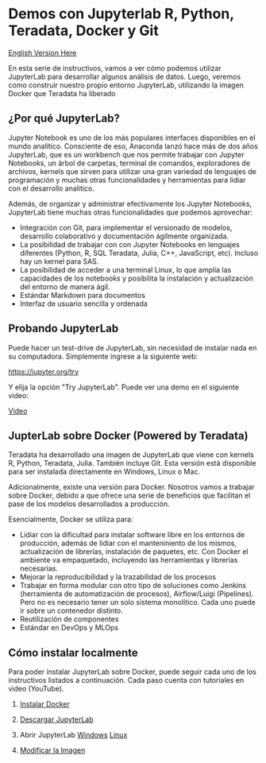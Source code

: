 # Demos con Jupyterlab R, Python, Teradata, Docker y Git
[English Version Here](https://github.com/lcajachahua/jupyterlab-demos/blob/master/EN_README.md)




En esta serie de instructivos, vamos a ver cómo podemos utilizar JupyterLab para desarrollar algunos análisis de datos. Luego, veremos como construir nuestro propio entorno JupyterLab, 
utilizando la imagen Docker que Teradata ha liberado 

## ¿Por qué JupyterLab?

Jupyter Notebook es uno de los más populares interfaces disponibles en el mundo analítico. Consciente de eso, Anaconda lanzó hace más de dos años JupyterLab, que es un workbench que nos permite
trabajar con Jupyter Notebooks, un árbol de carpetas, terminal de comandos, exploradores de archivos, kernels que sirven para utilizar una gran variedad de lenguajes de programación y muchas otras 
funcionalidades y herramientas para lidiar con el desarrollo analítico.

Además, de organizar y administrar efectivamente los Jupyter Notebooks, JupyterLab tiene muchas otras funcionalidades que podemos aprovechar:

- Integración con Git, para implementar el versionado de modelos, desarrollo colaborativo y documentación ágilmente organizada.
- La posibilidad de trabajar con con Jupyter Notebooks en lenguajes diferentes (Python, R, SQL Teradata, Julia, C++, JavaScript, etc). Incluso hay un kernel para SAS.
- La posibilidad de acceder a una terminal Linux, lo que amplía las capacidades de los notebooks y posibilita la instalación y actualización del entorno de manera ágil.
- Estándar Markdown para documentos
- Interfaz de usuario sencilla y ordenada


## Probando JupyterLab

Puede hacer un test-drive de JupyterLab, sin necesidad de instalar nada en su computadora. Simplemente ingrese a la siguiente web:

https://jupyter.org/try

Y elija la opción "Try JupyterLab". Puede ver una demo en el siguiente video:

[Video](https://www.youtube.com/watch?v=VcAPg0Ly1ds)



## JupterLab sobre Docker (Powered by Teradata)

Teradata ha desarrollado una imagen de JupyterLab que viene con kernels R, Python, Teradata, Julia. También incluye Git. Esta versión está disponible para ser instalada directamente en Windows, Linux o Mac.

Adicionalmente, existe una versión para Docker. Nosotros vamos a trabajar sobre Docker, debido a que ofrece una serie de beneficios que facilitan el pase de los modelos desarrollados a producción.

Esencialmente, Docker se utiliza para:
- Lidiar con la dificultad para instalar software libre en los entornos de producción, además de lidiar con el manteniniento de los mismos, actualización de librerías, instalación de paquetes, etc. Con Docker el ambiente va empaquetado, incluyendo las herramientas y librerías necesarias.
- Mejorar la reproducibilidad y la trazabilidad de los procesos
- Trabajar en forma modular con otro tipo de soluciones como Jenkins (herramienta de automatización de procesos), Airflow/Luigi (Pipelines). Pero no es necesario tener un solo sistema monolítico. Cada uno puede ir sobre un contenedor distinto.   
- Reutilización de componentes
- Estándar en DevOps y MLOps

## Cómo instalar localmente

Para poder instalar JupyterLab sobre Docker, puede seguir cada uno de los instructivos listados a continuación. Cada paso cuenta con tutoriales en video (YouTube).

1. [Instalar Docker](https://github.com/lcajachahua/jupyterlab-demos/blob/master/ES_01_Instalar_Docker.md)

2. [Descargar JupyterLab](https://github.com/lcajachahua/jupyterlab-demos/blob/master/ES_02_Descargar_Jupyterlab.md)

3. Abrir JupyterLab
[Windows](https://github.com/lcajachahua/jupyterlab-demos/blob/master/ES_03_Abrir_JupyterLab_Windows.md)
[Linux](https://github.com/lcajachahua/jupyterlab-demos/blob/master/ES_03_Abrir_JupyterLab_Linux.md)

4. [Modificar la Imagen](https://github.com/lcajachahua/jupyterlab-demos/blob/master/ES_04_Modificar_Imagen.md)

